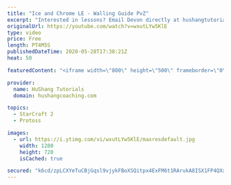 ```yaml
---
title: "Ice and Chrome LE - Walling Guide PvZ"
excerpt: "Interested in lessons? Email Devon directly at hushangtutorials@outlook.com ------------------------------------------------------------------------------------------------------- Want to support HuShang Tutorials directly? Patreon is a website where you can contribute a monthly donation that will help"
originalUrl: https://youtube.com/watch?v=wxutLYw5KlE
type: video
price: Free
length: PT4M5S
publishedDateTime: 2020-05-28T17:38:21Z
heat: 50

featuredContent: "<iframe width=\"800\" height=\"500\" frameborder=\"0\" src=\"https://www.youtube.com/embed/wxutLYw5KlE\" allow=\"accelerometer; autoplay; encrypted-media; gyroscope; picture-in-picture\" allowfullscreen></iframe>"

provider:
  name: HuShang Tutorials
  domain: hushangcoaching.com

topics:
  - StarCraft 2
  - Protoss

images:
  - url: https://i.ytimg.com/vi/wxutLYw5KlE/maxresdefault.jpg
    width: 1280
    height: 720
    isCached: true

secured: "k6cd/zpLCXYeTuCBjGqsl9vjykFBoXSQitpx4ExFM6t1RArukA8ISX1FP4QXxxo0lAhd2A+TW4gAzviJGj3vb8vWxsEvoD0PdRmOBPGcf2iYX8drIRxP8Kk7AaKyBkOXOLStiqb3S3dsLd4hV15CpuhSFg04Lof9FB6y5ToEzJUuEmjnG3kbCz0r9kkxcQLh1jQvMJRSOt1Wb9InLCvGCqJ0m6L3f7umvJdu8Yn93/zP4z++iyWoWd5Jj2N1nacBrPgAKJcPG/KzGi47rUL1q9u9kLWUiida+LaK6QOT7Z41SXDT8gr5m6MuFs5d5ftChbjy91GPSdMsD5Fp041vBiDFuu4dL1uhyOll2dtUQmS6QSPp2UwX+WTwzMdyKPTXgRGWjhvlqAzQVetBPZ7xMLv612n0YepCi+wOoGLBqcQ=;j/P8GfUzRzpVRbpiA4RWcg=="
---
```



